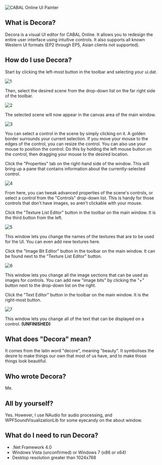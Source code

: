 ![CABAL Online UI Painter](http://i51.tinypic.com/2vw8x8g.png "Logo")

## What is Decora?
Decora is a visual UI editor for CABAL Online. It allows you to redesign the entire user interface using intuitive controls. It also supports all known Western UI formats (EP2 through EP5, Asian clients not supported).

## How do I use Decora?
Start by clicking the left-most button in the toolbar and selecting your ui.dat.

![1](http://i54.tinypic.com/2z7gc1u.png)

Then, select the desired scene from the drop-down list on the far right side of the toolbar.

![2](http://i52.tinypic.com/bg1e03.png)

The selected scene will now appear in the canvas area of the main window.

![3](http://i54.tinypic.com/2rm429x.png)


You can select a control in the scene by simply clicking on it. A golden border surrounds your current selection. If you move your mouse to the edges of the control, you can resize the control. You can also use your mouse to position the control. Do this by holding the left mouse button on the control, then dragging your mouse to the desired location.

Click the "Properties" tab on the right-hand side of the window. This will bring up a pane that contains information about the currently-selected control.

![4](http://i54.tinypic.com/qrewpl.png)

From here, you can tweak advanced properties of the scene's controls, or select a control from the "Controls" drop-down list. This is handy for those controls that don't have images, so aren't clickable with your mouse.

Click the "Texture List Editor" button in the toolbar on the main window. It is the third button from the left.

![5](http://i52.tinypic.com/2e1umuu.png)

This window lets you change the names of the textures that are to be used for the UI. You can even add new textures here.

Click the "Image Bit Editor" button in the toolbar on the main window. It can be found next to the "Texture List Editor" button.

![6](http://i51.tinypic.com/3534mrd.png)

This window lets you change all the image sections that can be used as images for controls. You can add new "image bits" by clicking the "+" button next to the drop-down list on the right.

Click the "Text Editor" button in the toolbar on the main window. It is the right-most button.

![7](http://i52.tinypic.com/j6raly.png)

This window lets you change all of the text that can be displayed on a control. **(UNFINISHED)**

## What does "Decora" mean?
It comes from the latin word "decore", meaning "beauty". It symbolises the desire to make things our own that most of us have, and to make those things look beautiful.

## Who wrote Decora?
Me.

## All by yourself?
Yes. However, I use NAudio for audio processing, and WPFSoundVisualizationLib for some eyecandy on the about window.

## What do I need to run Decora?
* .Net Framework 4.0
* Windows Vista (unconfirmed) or Windows 7 (x86 or x64)
* Desktop resolution greater than 1024x768